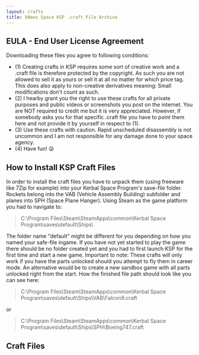 ```yaml
---
layout: crafts
title: kNews Space KSP .craft File Archive
---
```


EULA - End User License Agreement
---

Downloading these files you agree to following conditions:

- (1) Creating crafts in KSP requires some sort of creative work and a .craft file is therefore protected by the copyright. As such you are not allowed to sell it as yours or sell it at all no matter for which price tag. This does also apply to non-creative derivatives meaning: Small modifications don't count as such.
- (2) I hearby grant you the right to use these crafts for all private purposes and public videos or screenshots you post on the internet. You are NOT
    required to credit me but it is very appreciated. However, if somebody asks you for that specific .craft file you have to point them here and not provide it by yourself in respect to (1).
- (3) Use these crafts with caution. Rapid unscheduled disassembly is not uncommon and I am not responsible for any damage done to your space agency.
- (4) Have fun! &#128540;

How to Install KSP Craft Files
---

In order to install the craft files you have to unpack them (using freeware like 7Zip for example) into your Kerbal Space Program's save-file folder. Rockets belong into the VAB (Vehicle Assembly Building) subfolder and planes into SPH (Space Plane Hanger). Using Steam as the game platform you had to navigate to:

> C:\Program Files\Steam\SteamApps\common\Kerbal Space Program\saves\default\Ships\

The folder name "default" might be different for you depending on how you named your safe-file ingame. If you have not yet started to play the game there should be no folder created yet and you had to first launch KSP for the first time and start a new game. Important to note: These crafts will only work if you have the parts unlocked should you attempt to fly them in career mode. An alternative would be to create a new sandbox game with all parts unlocked right from the start. How the finished file path should look like you can see here:

> C:\Program Files\Steam\SteamApps\common\Kerbal Space Program\saves\default\Ships\VAB\Falcon9.craft

or 

> C:\Program Files\Steam\SteamApps\common\Kerbal Space Program\saves\default\Ships\SPH\Boeing747.craft

Craft Files
---